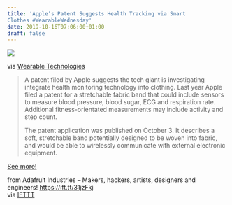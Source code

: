 ```yaml
---
title: 'Apple’s Patent Suggests Health Tracking via Smart
Clothes #WearableWednesday'
date: 2019-10-16T07:06:00+01:00
draft: false
---
```


![](https://cdn-blog.adafruit.com/uploads/2019/10/Apple-patent-smart-clothes-2-600x335.png)

via [Wearable Technologies](https://www.wearable-technologies.com/2019/10/apples-patent-suggests-health-tracking-via-smart-clothes/)

> A patent filed by Apple suggests the tech giant is investigating integrate health monitoring technology into clothing. Last year Apple filed a patent for a stretchable fabric band that could include sensors to measure blood pressure, blood sugar, ECG and respiration rate. Additional fitness-orientated measurements may include activity and step count.
> 
> The patent application was published on October 3. It describes a soft, stretchable band potentially designed to be woven into fabric, and would be able to wirelessly communicate with external electronic equipment.

[See more!](https://www.wearable-technologies.com/2019/10/apples-patent-suggests-health-tracking-via-smart-clothes/)

  
  
from Adafruit Industries – Makers, hackers, artists, designers and engineers! https://ift.tt/31jzFkj  
via [IFTTT](https://ifttt.com/?ref=da&site=blogger)